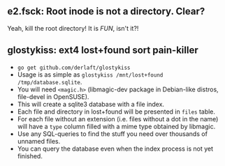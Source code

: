 ## e2.fsck: Root inode is not a directory.  Clear?

Yeah, kill the root directory! It is *FUN*, isn't it?!

## glostykiss: ext4 lost+found sort pain-killer

* ```go get github.com/derlaft/glostykiss ```
* Usage is as simple as ```glostykiss /mnt/lost+found /tmp/database.sqlite```.
* You will need ```<magic.h>``` (libmagic-dev package in Debian-like distros, file-devel in OpenSUSE).
* This will create a sqlite3 database with a file index.
* Each file and directory in lost+found will be presented in ```files``` table.
* For each file without an extension (i.e. files without a dot in the name) will have a ```type``` column filled with a mime type obtained by libmagic.
* Use any SQL-queries to find the stuff you need over thousands of unnamed files.
* You can query the database even when the index process is not yet finished.
